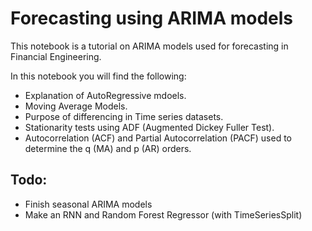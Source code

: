 # Forecasting using ARIMA models



This notebook is a tutorial on ARIMA models used for forecasting in Financial Engineering.

In this notebook you will find the following:

- Explanation of AutoRegressive mdoels.
- Moving Average Models.
- Purpose of differencing in Time series datasets.
- Stationarity tests using ADF (Augmented Dickey Fuller Test).
- Autocorrelation (ACF) and Partial Autocorrelation (PACF) used to determine the q (MA) and p (AR) orders.



## Todo:

- Finish seasonal ARIMA models
- Make an RNN and Random Forest Regressor (with TimeSeriesSplit)

